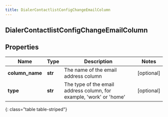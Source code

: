 ```yaml
---
title: DialerContactlistConfigChangeEmailColumn
---
```

## DialerContactlistConfigChangeEmailColumn

## Properties

|Name | Type | Description | Notes|
|------------ | ------------- | ------------- | -------------|
| **column_name** | **str** | The name of the email address column | [optional] |
| **type** | **str** | The type of the email address column, for example, &#39;work&#39; or &#39;home&#39; | [optional] |
{: class="table table-striped"}


